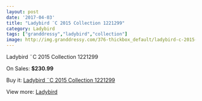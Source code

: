 ```yaml
---
layout: post
date: '2017-04-03'
title: "Ladybird ¨C 2015 Collection 1221299"
category: Ladybird
tags: ["granddressy","ladybird","collection"]
image: http://img.granddressy.com/376-thickbox_default/ladybird-c-2015-collection-1221299.jpg
---
```

Ladybird ¨C 2015 Collection 1221299

On Sales: **$230.99**
<a href="https://www.granddressy.com/en/ladybird/291-ladybird-c-2015-collection-1221299.html"><amp-img layout="responsive" width="600" height="600" src="//img.granddressy.com/376-thickbox_default/ladybird-c-2015-collection-1221299.jpg" alt="Ladybird ¨C 2015 Collection 1221299 0" /></a>

Buy it: [Ladybird ¨C 2015 Collection 1221299](https://www.granddressy.com/en/ladybird/291-ladybird-c-2015-collection-1221299.html "Ladybird ¨C 2015 Collection 1221299")

View more: [Ladybird](https://www.granddressy.com/en/14-ladybird "Ladybird")